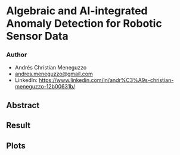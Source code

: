# Algebraic and AI-integrated Anomaly Detection for Robotic Sensor Data

### Author
- Andrés Christian Meneguzzo
- andres.meneguzzo@gmail.com
- LinkedIn: https://www.linkedin.com/in/andr%C3%A9s-christian-meneguzzo-12b00631b/

## Abstract

## Result

## Plots